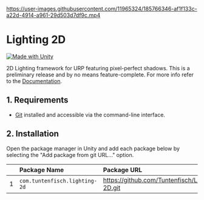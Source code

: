 https://user-images.githubusercontent.com/11965324/185766346-af1f133c-a22d-4914-a961-29d503d7df9c.mp4

# Lighting 2D

[![Made with Unity](https://img.shields.io/badge/Made%20with-Unity-57b9d3.svg?style=flat&logo=unity)](https://unity3d.com)

2D Lighting framework for URP featuring pixel-perfect shadows. This is a preliminary release and by no means feature-complete. For more info refer to the [Documentation](Documentation~/lighting-2d.md).

## 1. Requirements

* [Git](https://git-scm.com/) installed and accessible via the command-line interface.

## 2. Installation

Open the package manager in Unity and add each package below by selecting the "Add package from git URL..." option.

|     | Package Name                      | Package URL                                    |
|:---:|:--------------------------------- |:---------------------------------------------- |
|   1 | ```com.tuntenfisch.lighting-2d``` | https://github.com/Tuntenfisch/Lighting-2D.git |
